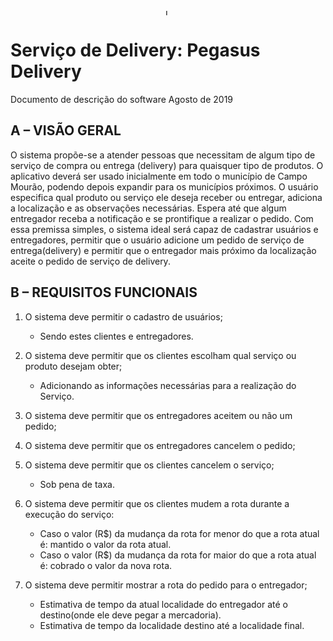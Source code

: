 
<p align="center">
  <img src="https://image.flaticon.com/icons/svg/1364/1364461.svg" alt="Logo da Pegasus" style="width:10px;height:10px;">
</p>

# Serviço de Delivery: Pegasus Delivery

Documento de descrição do software
Agosto de 2019


## A – VISÃO GERAL

O sistema propõe-se a atender pessoas que necessitam de algum tipo de serviço de compra ou entrega (delivery) para quaisquer tipo de produtos. O aplicativo deverá ser usado inicialmente em todo o município de Campo Mourão, podendo depois expandir para os municípios próximos. O usuário especifica qual produto ou serviço ele deseja receber ou entregar, adiciona a localização e as observações necessárias. Espera até que algum entregador receba a notificação e se prontifique a realizar o pedido. Com essa premissa simples, o sistema ideal será capaz de cadastrar  usuários e entregadores, permitir que o usuário adicione um         pedido de serviço de entrega(delivery) e permitir que o entregador mais próximo da localização aceite o pedido de serviço de delivery.                                                                                

## B – REQUISITOS FUNCIONAIS

1. O sistema deve permitir o cadastro de usuários;
    * Sendo estes clientes e entregadores.

2. O sistema deve permitir que os clientes escolham qual serviço ou produto desejam obter;
    * Adicionando as informações necessárias para a realização do Serviço. 

3. O sistema deve permitir que os entregadores aceitem ou não um pedido;

4. O sistema deve permitir que os entregadores cancelem o pedido;

5. O sistema deve permitir que os clientes cancelem o serviço;
    * Sob pena de taxa.
    
6. O sistema deve permitir que os clientes mudem a rota durante a execução do serviço:
    * Caso o valor (R$) da mudança da rota for menor do que a rota atual é: mantido o valor da rota atual.
    * Caso o valor (R$) da mudança da rota for maior do que a rota atual é: cobrado o valor da nova rota. 

7. O sistema deve permitir mostrar a rota do pedido para o entregador;
    * Estimativa de tempo da atual localidade do entregador até o destino(onde ele deve pegar a mercadoria).
    * Estimativa de tempo da localidade destino até a localidade final.
